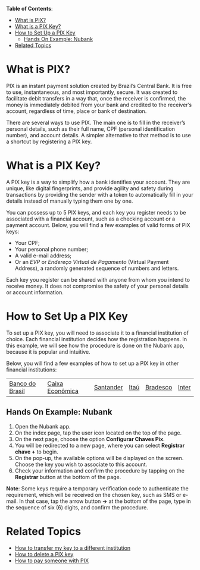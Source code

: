**Table of Contents**:
- [What is PIX?](#what-is-pix-)
- [What is a PIX Key?](#what-is-a-pix-key-)
- [How to Set Up a PIX Key](#how-to-set-up-a-pix-key)
  * [Hands On Example: Nubank](#hands-on-example--nubank)
- [Related Topics](#related-topics)

# What is PIX?

PIX is an instant payment solution created by Brazil’s Central Bank. It is free to use, instantaneous, and most importantly, secure. It was created to facilitate debit transfers in a way that, once the receiver is confirmed, the money is immediately debited from your bank and credited to the receiver’s account, regardless of time, place or bank of destination.

There are several ways to use PIX. The main one is to fill in the receiver’s personal details, such as their full name, CPF (personal identification number), and account details. A simpler alternative to that method is to use a shortcut by registering a PIX key.

# What is a PIX Key?

A PIX key is a way to simplify how a bank identifies your account. They are unique, like digital fingerprints, and provide agility and safety during transactions by providing the sender with a token to automatically fill in your details instead of manually typing them one by one.

You can possess up to 5 PIX keys, and each key you register needs to be associated with a financial account, such as a checking account or a payment account. Below, you will find a few examples of valid forms of PIX keys:

* Your CPF;
* Your personal phone number;
* A valid e-mail address;
* Or an _EVP_ or _Endereço Virtual de Pagamento_ (Virtual Payment Address), a randomly generated sequence of numbers and letters.

Each key you register can be shared with anyone from whom you intend to receive money. It does not compromise the safety of your personal details or account information.

# How to Set Up a PIX Key

To set up a PIX key, you will need to associate it to a financial institution of choice. Each financial institution decides how the registration happens. In this example, we will see how the procedure is done on the Nubank app, because it is popular and intuitive.

Below, you will find a few examples of how to set up a PIX key in other financial institutions:

<table>
  <tr>
   <td><a href="https://www.bb.com.br/pbb/pagina-inicial/solucoes-digitais/como-fazer/cadastro-no-pix#/">Banco do Brasil</a>
   </td>
   <td><a href="https://www.caixa.gov.br/faleconosco/como-podemos-te-ajudar/pix/Paginas/default.aspx">Caixa Econômica</a>
   </td>
   <td><a href="https://www.santander.com.br/app-santander-pix-desk">Santander</a>
   </td>
   <td><a href="https://www.itau.com.br/pix/">Itaú</a>
   </td>
   <td><a href="https://banco.bradesco/pix/#cadastro">Bradesco</a>
   </td>
   <td><a href="https://ajuda.bancointer.com.br/pt-BR/articles/4252528-como-cadastro-as-chaves-do-pix-no-inter">Inter</a>
   </td>
  </tr>
</table>

## Hands On Example: Nubank

1. Open the Nubank app.
2. On the index page, tap the user icon located on the top of the page.
3. On the next page, choose the option **Configurar Chaves Pix**.
4. You will be redirected to a new page, where you can select **Registrar chave +** to begin.
5. On the pop-up, the available options will be displayed on the screen. Choose the key you wish to associate to this account.
6. Check your information and confirm the procedure by tapping on the **Registrar** button at the bottom of the page.

**Note**: Some keys require a temporary verification code to authenticate the requirement, which will be received on the chosen key, such as SMS or e-mail. In that case, tap the arrow button **→** at the bottom of the page, type in the sequence of six (6) digits, and confirm the procedure.

# Related Topics
* <a href="/">How to transfer my key to a different institution</a>
* <a href="/">How to delete a PIX key</a>
* <a href="/">How to pay someone with PIX</a>
